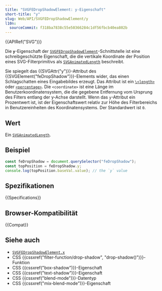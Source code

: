 ```yaml
---
title: "SVGFEDropShadowElement: y-Eigenschaft"
short-title: "y"
slug: Web/API/SVGFEDropShadowElement/y
l10n:
  sourceCommit: f318ba7838c55e50366284c1df56fbcb40ea802b
---
```


{{APIRef("SVG")}}

Die **`y`**-Eigenschaft der [`SVGFEDropShadowElement`](/de/docs/Web/API/SVGFEDropShadowElement)-Schnittstelle ist eine schreibgeschützte Eigenschaft, die die vertikale Koordinate der Position eines SVG-Filterprimitivs als [`SVGAnimatedLength`](/de/docs/Web/API/SVGAnimatedLength) beschreibt.

Sie spiegelt das {{SVGAttr("y")}}-Attribut des {{SVGElement("feDropShadow")}}-Elements wider, das einen Schlagschatten eines Eingabebildes erzeugt. Das Attribut ist ein [`\<length>`](/de/docs/Web/SVG/Content_type#length) oder [`<percentage>`](/de/docs/Web/SVG/Content_type#percentage). Die `<coordinate>` ist eine Länge im Benutzerkoordinatensystem, die die gegebene Entfernung vom Ursprung des Filters entlang der y-Achse darstellt. Wenn das `y`-Attribut ein Prozentwert ist, ist der Eigenschaftswert relativ zur Höhe des Filterbereichs in Benutzereinheiten des Koordinatensystems. Der Standardwert ist `0`.

## Wert

Ein [`SVGAnimatedLength`](/de/docs/Web/API/SVGAnimatedLength).

## Beispiel

```js
const feDropShadow = document.querySelector("feDropShadow");
const topPosition = feDropShadow.y;
console.log(topPosition.baseVal.value); // the `y` value
```

## Spezifikationen

{{Specifications}}

## Browser-Kompatibilität

{{Compat}}

## Siehe auch

- [`SVGFEDropShadowElement.x`](/de/docs/Web/API/SVGFEDropShadowElement/x)
- CSS {{cssxref("filter-function/drop-shadow", "drop-shadow()")}}-Funktion
- CSS {{cssxref("box-shadow")}}-Eigenschaft
- CSS {{cssxref("text-shadow")}}-Eigenschaft
- CSS {{cssxref("blend-mode")}}-Datentyp
- CSS {{cssxref("mix-blend-mode")}}-Eigenschaft

